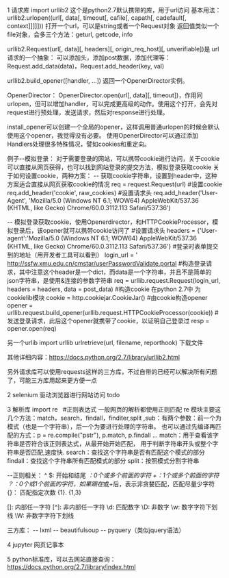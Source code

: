 1 请求库
import urllib2 这个是python2.7默认携带的库，用于url访问
基本用法：
urllib2.urlopen((url[, data[, timeout[, cafile[, capath[, cadefault[, context]]]]])) 打开一个url，可以是string或者一个Request对象
返回值类似一个file对象，会多三个方法：geturl, getcode, info

urllib2.Request(url[, data][, headers][, origin_req_host][, unverifiable])是 url请求的一个抽象：
可以添加头，添加post数据，添加代理等：Request.add_data(data)，Request.add_header(key, val)

urllib2.build_opener([handler, ...]) 返回一个OpenerDirector实例。

OpenerDirector：
OpenerDirector.open(url[, data][, timeout])，作用同urlopen，但可以增加handler，可以完成更高级的动作。使用这个打开，会先对request进行预处理，发送请求，然后对response进行处理。

install_opener可以创建一个全局的opener，这样调用普通urlopen的时候会默认使用这个opener，我觉得没有必要。
使用OpenerDirector可以通过添加Handlers处理很多特殊情况，譬如cookies和重定向。

例子--模拟登录：
对于需要登录的网站，可以携带cookie进行访问，关于cookie可以直接从网页获得，也可以找到网站登录的提交方法，模拟登录获取cookie
关于如何设置cookie，两种方案：
-- 获取cookie字符串，设置到header中，这种方案适合直接从网页获取cookie的情况
req = request.Request(url)
#设置cookie
req.add_header('cookie', raw_cookies)
#设置请求头
req.add_header('User-Agent', 'Mozilla/5.0 (Windows NT 6.1; WOW64) AppleWebKit/537.36 (KHTML, like Gecko) Chrome/60.0.3112.113 Safari/537.36')

-- 模拟登录获取cookie，使用Openerdirector，和HTTPCookieProcessor，模拟登录后，该opener就可以携带cookie访问了
#设置请求头
headers = {'User-agent':'Mozilla/5.0 (Windows NT 6.1; WOW64) AppleWebKit/537.36 (KHTML, like Gecko) Chrome/60.0.3112.113 Safari/537.36'}
#登录时表单提交到的地址（用开发者工具可以看到）
login_url = ' http://ssfw.xmu.edu.cn/cmstar/userPasswordValidate.portal
#构造登录请求，其中注意这个header是一个dict，而data是一个字符串，并且不是简单的json字符串，是使用&连接的参数字符串
req = urllib.request.Request(login_url, headers = headers, data = post_data)
#构造cookie 在python 2.7中 为cookielib模块
cookie = http.cookiejar.CookieJar()
#由cookie构造opener
opener = urllib.request.build_opener(urllib.request.HTTPCookieProcessor(cookie))
#发送登录请求，此后这个opener就携带了cookie，以证明自己登录过
resp = opener.open(req)

另一个urlib
import urllib
urlretrieve(url, filename, reporthook) 下载文件

其他详细内容：https://docs.python.org/2.7/library/urllib2.html

另外请求库可以使用requests这样的三方库，不过自带的已经可以解决所有问题了，可能三方库用起来更方便一点

2 selenium 驱动浏览器进行网站访问
todo

3 解析库
import re   #正则表达式
一般网页的解析都使用正则匹配
re 模块主要这几个方法：match，search，findall，finditer,split ,sub：有两个参数：前一个为模式（也是一个字符串），后一个为要进行处理的字符串。
也可以通过先编译再匹配的方式：p = re.compile("pstr"), p.match, p.findall ...
match：用于查看该字符串是否符合该正则表达式，从最开始开始匹配， 用于判断字符串开头或整个字符串是否匹配,速度快.
search：查找这个字符串是否有匹配这个模式的部分
findall：查找这个字符串所有匹配模式的部分
split：按照模式分割字符串

--正则相关：
^ $: 开始和结尾
*：0个或多个前面的字符
+：1个或多个前面的字符
？：0个或1个前面的字符，如果跟在*或+后，表示非贪婪匹配，匹配尽量少字符
{}： 匹配指定次数 {1}. {1,3}

[]: 内部任一字符
[^]: 非内部任一字符
\d: 匹配数字
\D: 非数字
\w: 数字字符下划线
\W: 非数字字符下划线

三方库：
-- lxml
-- beautifulsoup
-- pyquery（类似jquery语法）

4 jupyter 网页记事本

5 python标准库，可以去网站直接查询：https://docs.python.org/2.7/library/index.html







